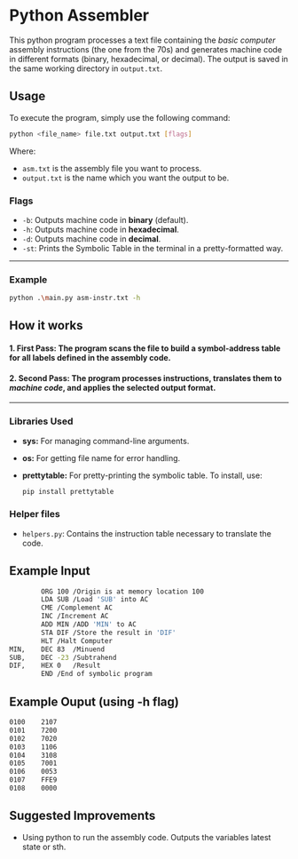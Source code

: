 # Python Assembler
This python program processes a text file containing the *basic computer* assembly instructions (the one from the 70s) and generates machine code in different formats (binary, hexadecimal, or decimal). The output is saved in the same working directory in `output.txt`.

## Usage
To execute the program, simply use the following command:
```bash
python <file_name> file.txt output.txt [flags]
```
Where:
- `asm.txt` is the assembly file you want to process.
- `output.txt` is the name which you want the output to be.

### Flags
- `-b`: Outputs machine code in **binary** (default).
- `-h`: Outputs machine code in **hexadecimal**.
- `-d`: Outputs machine code in **decimal**.
- `-st`: Prints the Symbolic Table in the terminal in a pretty-formatted way.
---
### Example
```bash
python .\main.py asm-instr.txt -h
```

## How it works

#### 1. **First Pass**: The program scans the file to build a **symbol-address table** for all labels defined in the assembly code.
#### 2. **Second Pass**: The program processes instructions, translates them to *machine code*, and applies the selected output format.
---
### Libraries Used
- **sys:** For managing command-line arguments.
- **os:** For getting file name for error handling.
- **prettytable:** For pretty-printing the symbolic table. To install, use:

	```bash
	pip install prettytable
	```

### Helper files
- `helpers.py`: Contains the instruction table necessary to translate the code.

## Example Input
```bash
    	ORG 100	/Origin is at memory location 100
		LDA SUB	/Load 'SUB' into AC
		CME	/Complement AC
		INC	/Increment AC
		ADD MIN	/ADD 'MIN' to AC
		STA DIF	/Store the result in 'DIF'
		HLT	/Halt Computer
MIN,	DEC 83	/Minuend
SUB,	DEC -23	/Subtrahend
DIF,	HEX 0	/Result
		END	/End of symbolic program
```

## Example Ouput (using -h flag)
```bash
0100	2107
0101	7200
0102	7020
0103	1106
0104	3108
0105	7001
0106	0053
0107	FFE9
0108	0000

```

## Suggested Improvements
- Using python to run the assembly code. Outputs the variables latest state or sth.
